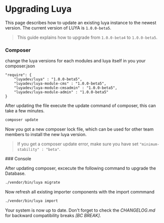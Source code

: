 Upgrading Luya
==============

This page describes how to update an existing luya instance to the newest version. The current version of LUYA is `1.0.0-beta5`.

> This guide explains how to upgrade from `1.0.0-beta4` to `1.0.0-beta5`.

### Composer

change the luya versions for each modules and luya itself in you your composer.json

```
"require": {
    "luyadev/luya" : "1.0.0-beta5",
    "luyadev/luya-module-cms" : "1.0.0-beta5",
    "luyadev/luya-module-cmsadmin" : "1.0.0-beta5",
    "luyadev/luya-module-admin" : "1.0.0-beta5"
}
```

After updating the file execute the update command of composer, this can take a few minutes.

```sh
composer update
```

Now you got a new composer lock file, which can be used for other team members to install the new luya version.

> If you get a composer update error, make sure you have set `"minimum-stability" : "beta"`.

### Console

After updating composer, excecute the following command to upgrade the Database.

```sh
./vendor/bin/luya migrate
```

Now refresh all existing importer components with the import commmand

```sh
./vendor/bin/luya import
```

Your system is now up to date. Don't forget to check the *CHANGELOG.md* for backward compatibility breaks *[BC BREAK]*.